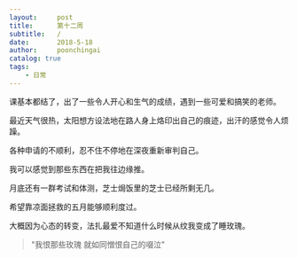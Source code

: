 ```yaml
---
layout:     post
title:      第十二周
subtitle:   /
date:       2018-5-18
author:     poonchingai
catalog: true
tags:
    - 日常
---
```


课基本都结了，出了一些令人开心和生气的成绩，遇到一些可爱和搞笑的老师。

最近天气很热，太阳想方设法地在路人身上烙印出自己的痕迹，出汗的感觉令人烦躁。

各种申请的不顺利，忍不住不停地在深夜重新审判自己。

我可以感觉到那些东西在把我往边缘推。

月底还有一群考试和体测，芝士焗饭里的芝士已经所剩无几。

希望靠凉面拯救的五月能够顺利度过。

大概因为心态的转变，法扎最爱不知道什么时候从纹我变成了睡玫瑰。

>"我恨那些玫瑰 就如同憎恨自己的啜泣"